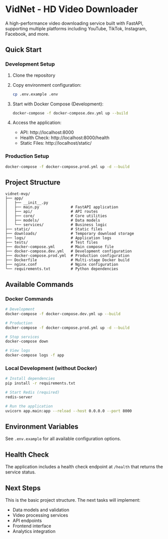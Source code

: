 # VidNet - HD Video Downloader

A high-performance video downloading service built with FastAPI, supporting multiple platforms including YouTube, TikTok, Instagram, Facebook, and more.

## Quick Start

### Development Setup

1. Clone the repository
2. Copy environment configuration:
   ```bash
   cp .env.example .env
   ```

3. Start with Docker Compose (Development):
   ```bash
   docker-compose -f docker-compose.dev.yml up --build
   ```

4. Access the application:
   - API: http://localhost:8000
   - Health Check: http://localhost:8000/health
   - Static Files: http://localhost/static/

### Production Setup

```bash
docker-compose -f docker-compose.prod.yml up -d --build
```

## Project Structure

```
vidnet-mvp/
├── app/
│   ├── __init__.py
│   ├── main.py              # FastAPI application
│   ├── api/                 # API routes
│   ├── core/                # Core utilities
│   ├── models/              # Data models
│   └── services/            # Business logic
├── static/                  # Static files
├── downloads/               # Temporary download storage
├── logs/                    # Application logs
├── tests/                   # Test files
├── docker-compose.yml       # Main compose file
├── docker-compose.dev.yml   # Development configuration
├── docker-compose.prod.yml  # Production configuration
├── Dockerfile               # Multi-stage Docker build
├── nginx.conf               # Nginx configuration
└── requirements.txt         # Python dependencies
```

## Available Commands

### Docker Commands

```bash
# Development
docker-compose -f docker-compose.dev.yml up --build

# Production
docker-compose -f docker-compose.prod.yml up -d --build

# Stop services
docker-compose down

# View logs
docker-compose logs -f app
```

### Local Development (without Docker)

```bash
# Install dependencies
pip install -r requirements.txt

# Start Redis (required)
redis-server

# Run the application
uvicorn app.main:app --reload --host 0.0.0.0 --port 8000
```

## Environment Variables

See `.env.example` for all available configuration options.

## Health Check

The application includes a health check endpoint at `/health` that returns the service status.

## Next Steps

This is the basic project structure. The next tasks will implement:
- Data models and validation
- Video processing services
- API endpoints
- Frontend interface
- Analytics integration